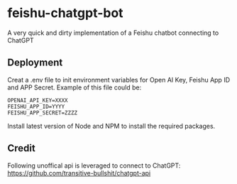 # feishu-chatgpt-bot

A very quick and dirty implementation of a Feishu chatbot connecting to ChatGPT

## Deployment
Creat a .env file to init environment variables for Open AI Key, Feishu App ID and APP Secret. Example of this file could be:

```
OPENAI_API_KEY=XXXX
FEISHU_APP_ID=YYYY
FEISHU_APP_SECRET=ZZZZ
```

Install latest version of Node and NPM to install the required packages.

## Credit
Following unoffical api is leveraged to connect to ChatGPT:
https://github.com/transitive-bullshit/chatgpt-api